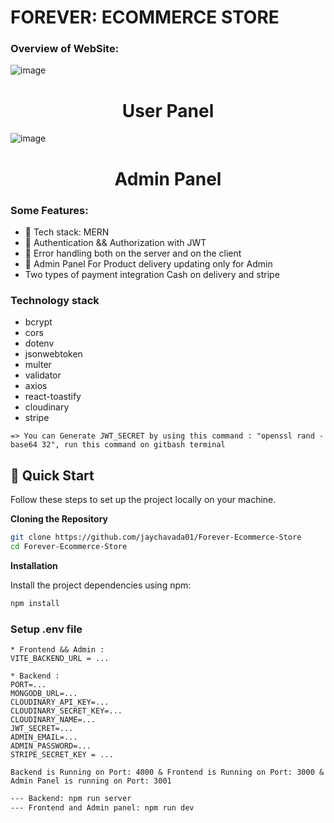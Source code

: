 # FOREVER: ECOMMERCE STORE

### Overview of WebSite:

![image](https://github.com/user-attachments/assets/9d5b6f4f-2ab0-4811-8002-9f725f79d688)
<h1 align="center">User Panel</h1>

![image](https://github.com/user-attachments/assets/a522154d-758d-4282-a2b9-468de5043323)
<h1 align="center">Admin Panel</h1>


### Some Features:

- 🌟 Tech stack: MERN
- 🎃 Authentication && Authorization with JWT
- 🐞 Error handling both on the server and on the client
- 🔗 Admin Panel For Product delivery updating only for Admin
- Two types of payment integration Cash on delivery and stripe

### Technology stack

- bcrypt
- cors
- dotenv
- jsonwebtoken
- multer
- validator
- axios
- react-toastify
- cloudinary
- stripe


`=> You can Generate JWT_SECRET by using this command : "openssl rand -base64 32", run this command on gitbash terminal`
## 🤸 Quick Start

Follow these steps to set up the project locally on your machine.

**Cloning the Repository**

```bash
git clone https://github.com/jaychavada01/Forever-Ecommerce-Store
cd Forever-Ecommerce-Store
```

**Installation**

Install the project dependencies using npm:

```bash
npm install
```

### Setup .env file

```env
* Frontend && Admin :
VITE_BACKEND_URL = ...

* Backend :
PORT=...
MONGODB_URL=...
CLOUDINARY_API_KEY=...
CLOUDINARY_SECRET_KEY=...
CLOUDINARY_NAME=...
JWT_SECRET=...
ADMIN_EMAIL=...
ADMIN_PASSWORD=...
STRIPE_SECRET_KEY = ...
```

`Backend is Running on Port: 4000 & Frontend is Running on Port: 3000 & Admin Panel is running on Port: 3001`

```bash
--- Backend: npm run server
--- Frontend and Admin panel: npm run dev
```

